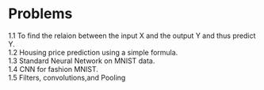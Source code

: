 # Problems
1.1 To find the relaion between the input X and the output Y and thus predict Y. <br/>
1.2 Housing price prediction using a simple formula. <br/>
1.3 Standard Neural Network on MNIST data. <br/>
1.4 CNN for fashion MNIST. <br/>
1.5 Filters, convolutions,and Pooling <br/>
